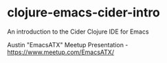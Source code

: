 # clojure-emacs-cider-intro

An introduction to the Cider Clojure IDE for Emacs

Austin "EmacsATX" Meetup Presentation - https://www.meetup.com/EmacsATX/
